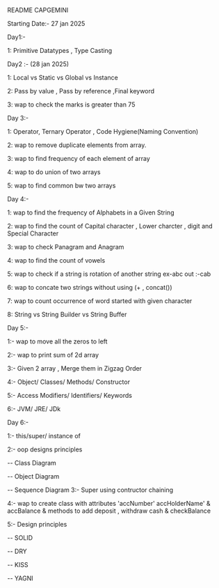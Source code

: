 README
CAPGEMINI

Starting Date:- 27 jan 2025

Day1:-

1: Primitive Datatypes , Type Casting

Day2 :- (28 jan 2025)

1: Local vs Static vs Global vs Instance

2: Pass by value , Pass by reference ,Final keyword

3: wap to check the marks is greater than 75

Day 3:-

1: Operator, Ternary Operator , Code Hygiene(Naming Convention)

2: wap to remove duplicate elements from array.

3: wap to find frequency of each element of array

4: wap to do union of two arrays

5: wap to find common bw two arrays

Day 4:-

1: wap to find the frequency of Alphabets in a Given String

2: wap to find the count of Capital character , Lower charcter , digit and Special Character

3: wap to check Panagram and Anagram

4: wap to find the count of vowels

5: wap to check if a string is rotation of another string ex-abc out :-cab

6: wap to concate two strings without using (+ , concat())

7: wap to count occurrence of word started with given character

8: String vs String Builder vs String Buffer

Day 5:-

1:- wap to move all the zeros to left

2:- wap to print sum of 2d array

3:- Given 2 array , Merge them in Zigzag Order

4:- Object/ Classes/ Methods/ Constructor

5:- Access Modifiers/ Identifiers/ Keywords

6:- JVM/ JRE/ JDk

Day 6:-

1:- this/super/ instance of

2:- oop designs principles

-- Class Diagram

-- Object Diagram

-- Sequence Diagram
3:- Super using contructor chaining

4:- wap to create class with attributes 'accNumber' accHolderName' & accBalance & methods to add deposit , withdraw cash & checkBalance

5:- Design principles

-- SOLID

-- DRY

-- KISS

-- YAGNI

